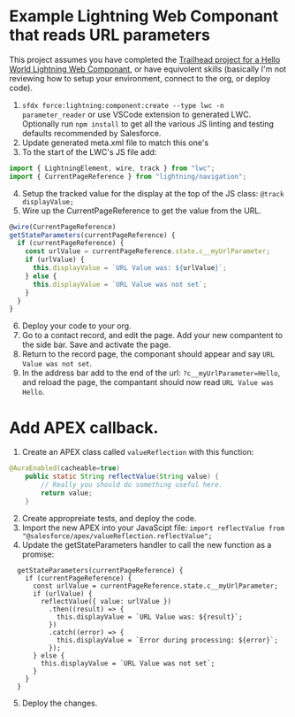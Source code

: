 # Example Lightning Web Componant that reads URL parameters

This project assumes you have completed the [Trailhead project for a Hello World Lightning Web Componant](https://trailhead.salesforce.com/content/learn/projects/quick-start-lightning-web-components/create-a-hello-world-lightning-web-component), or have equivolent skills (basically I'm not reviewing how to setup your environment, connect to the org, or deploy code).

1. `sfdx force:lightning:component:create --type lwc -n parameter_reader` or use VSCode extension to generated LWC. Optionally run `npm install` to get all the various JS linting and testing defaults recommended by Salesforce.
2. Update generated meta.xml file to match this one's
3. To the start of the LWC's JS file add:

```js
import { LightningElement, wire, track } from "lwc";
import { CurrentPageReference } from "lightning/navigation";
```

4. Setup the tracked value for the display at the top of the JS class: `@track displayValue;`
5. Wire up the CurrentPageReference to get the value from the URL.

```js
@wire(CurrentPageReference)
getStateParameters(currentPageReference) {
  if (currentPageReference) {
    const urlValue = currentPageReference.state.c__myUrlParameter;
    if (urlValue) {
      this.displayValue = `URL Value was: ${urlValue}`;
    } else {
      this.displayValue = `URL Value was not set`;
    }
  }
}
```

6. Deploy your code to your org.
7. Go to a contact record, and edit the page. Add your new compantent to the side bar. Save and activate the page.
8. Return to the record page, the componant should appear and say `URL Value was not set`.
9. In the address bar add to the end of the url: `?c__myUrlParameter=Hello`, and reload the page, the compantant should now read `URL Value was Hello`.

# Add APEX callback.

1. Create an APEX class called `valueReflection` with this function:

```Java
@AuraEnabled(cacheable=true)
    public static String reflectValue(String value) {
        // Really you should do something useful here.
        return value;
    }
```

2. Create appropreiate tests, and deploy the code.
3. Import the new APEX into your JavaScipt file: `import reflectValue from "@salesforce/apex/valueReflection.reflectValue";`
4. Update the getStateParameters handler to call the new function as a promise:

```JS
  getStateParameters(currentPageReference) {
    if (currentPageReference) {
      const urlValue = currentPageReference.state.c__myUrlParameter;
      if (urlValue) {
        reflectValue({ value: urlValue })
          .then((result) => {
            this.displayValue = `URL Value was: ${result}`;
          })
          .catch((error) => {
            this.displayValue = `Error during processing: ${error}`;
          });
      } else {
        this.displayValue = `URL Value was not set`;
      }
    }
  }
```

5. Deploy the changes.
